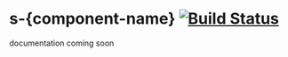 # s-{component-name} [![Build Status](https://travis-ci.org/Coffeekraken/s-{component-name}-component.svg?branch=master)](https://travis-ci.org/Coffeekraken/s-{component-name}-component)

documentation coming soon
